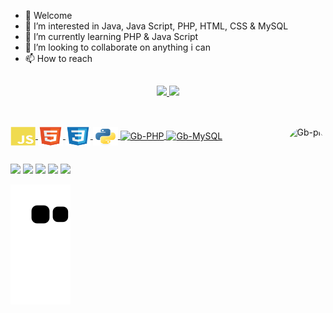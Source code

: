 - 👋 Welcome
- 👀 I’m interested in Java, Java Script, PHP, HTML, CSS & MySQL
- 🌱 I’m currently learning PHP & Java Script
- 💞️ I’m looking to collaborate on anything i can
- 📫 How to reach 

##

<div align="center">
  <a href="https://github.com/Gb5sZ">
  <img height="180em" src="https://github-readme-stats.vercel.app/api?username=gb5sz&show_icons=true&theme=dark&include_all_commits=true&count_private=true"/>
  <img height="180em" src="https://github-readme-stats.vercel.app/api/top-langs/?username=gb5sz&layout=compact&langs_count=7&theme=dark"/>
</div>

##

<div style="display: inline_block"><br>
  <img align="center" alt="Gb-Js" height="30" width="40" src="https://raw.githubusercontent.com/devicons/devicon/master/icons/javascript/javascript-plain.svg">
  <img align="center" alt="Gb-HTML" height="30" width="40" src="https://raw.githubusercontent.com/devicons/devicon/master/icons/html5/html5-original.svg">
  <img align="center" alt="Gb-CSS" height="30" width="40" src="https://raw.githubusercontent.com/devicons/devicon/master/icons/css3/css3-original.svg">
  <img align="center" alt="Gb-Python" height="30" width="40" src="https://raw.githubusercontent.com/devicons/devicon/master/icons/python/python-original.svg">
  <img align="center" alt="Gb-PHP" height="30" width="40" src="https://cdn.jsdelivr.net/gh/devicons/devicon/icons/php/php-original.svg">
  <img align="center" alt="Gb-MySQL" height="30" width="40" src="https://cdn.jsdelivr.net/gh/devicons/devicon/icons/mysql/mysql-plain.svg">
  <img align="right" alt="Gb-pic" height="150" style="border-radius:50px;" src="https://cdnb.artstation.com/p/assets/images/images/013/978/861/large/vicki-saidge42-leversedge-remembrance-day-2018-signature.jpg?1541944260">
</div>
  
  ##
 
<div> 
<a href="https://steamcommun/Gb5sZ/" target="_blank"><img src="https://imgam-%23000000.svg?style=for-the-badge&logo=steam&logoColor=white" target="_blank"></a>
  <a href="https://www.youtube.com/channel/UCB9AQI3pEgnDUBbIS1DlLoA" target="_blank"><img src="https://img.s/badge/YouTube-FF0000?style=for-the-badge&logo=youtube&logoColor=white" target="_blank"></a>
  <a href="https://www.instaabrielsilvadss/" target="_blank"><img src="https://img.shields.io/badge/-Instagram-%23E4405F?style=for-the-badge&logo=instagram&logoColor=white" target="_blank"></a>
  <a href = "mailto:contalook.com"><img src="https://img.shields.io/badge/Micr0078D4?style=for-the-badge&logo=mitlook&logoColor=white" target="_blank"></a>
  <a href="https://www.linkedin.cousa-7aaa2120b/" target="_blank"><img src="https://img.shields.io/badge/-LinkedIn-%230077B5?style=for-the-badge&logo=linkedin&logoColor=white" target="_blank"></a> 
 
  ![Snake animation](https://github.com/rafaballerini/rafaballerini/blob/output/github-contribution-grid-snake.svg)
 
</div>

##
